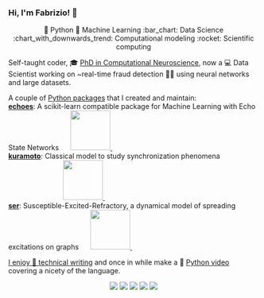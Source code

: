 ### Hi, I'm Fabrizio! 👋
<!--
[![Typing SVG](https://readme-typing-svg.herokuapp.com?font=roboto&size=18&duration=10000&color=dd9666&vCenter=true&width=900&height=20&lines=Data+Scientist,+avid+Pythonista+and+Open+Source+Advocate.+Welcome!)](https://git.io/typing-svg)
-->
<p align="center">
🐍 Python 🤖 Machine Learning :bar_chart: Data Science :chart_with_downwards_trend: Computational modeling :rocket: Scientific computing 
</p>

Self-taught coder, 🎓 [PhD in Computational Neuroscience](https://fabridamicelli.github.io/blog/research/), now a :computer: Data Scientist working on  ~real-time fraud detection 🕵🏽 using neural networks and large datasets.

A couple of [Python packages](https://pypi.org/user/fabridamicelli/) that I created and maintain:  
[**echoes**](https://github.com/fabridamicelli/echoes): A scikit-learn compatible package for Machine Learning with Echo State Networks &nbsp;&nbsp;&nbsp;&nbsp;
<a href="https://pepy.tech/project/echoes"><img src="https://pepy.tech/badge/echoes" width="80">
<a href="https://pepy.tech/project/echoes"><img src="https://pepy.tech/badge/echoes/month" height="16">  
[**kuramoto**](https://github.com/fabridamicelli/kuramoto): Classical model to study synchronization phenomena &nbsp; &nbsp; &nbsp; &nbsp; &nbsp; &nbsp; &nbsp; &nbsp; &nbsp; &nbsp; &nbsp; &nbsp; &nbsp; &nbsp; &nbsp; &nbsp; &nbsp; &nbsp; &nbsp; &nbsp; &nbsp; &nbsp; &nbsp;
<a href="https://pepy.tech/project/kuramoto"><img src="https://pepy.tech/badge/kuramoto" width="80">
<a href="https://pepy.tech/project/kuramoto"><img src="https://pepy.tech/badge/kuramoto/month" height="16">  
[**ser**](https://github.com/fabridamicelli/ser): Susceptible-Excited-Refractory, a dynamical model of spreading excitations on graphs &nbsp;&nbsp;&nbsp;&nbsp;
<a href="https://pepy.tech/project/ser"><img src="https://pepy.tech/badge/ser" width="80">
<a href="https://pepy.tech/project/ser"><img src="https://pepy.tech/badge/ser/month" height="16">

I enjoy 📝 [technical writing](https://fabridamicelli.github.io/blog/) and once in while make a :movie_camera: [Python video](https://www.youtube.com/channel/UCSsoI6LfalZggiLtjQMhSyg) covering a nicety of the language.

<!--
<details><summary><b>echoes:</b> A scikit-learn compatible package for Machine Learning with Echo State Networks</summary>  
  <a href="https://pepy.tech/project/echoes"><img src="https://pepy.tech/badge/echoes">
  <a href="https://pepy.tech/project/echoes"><img src="https://pepy.tech/badge/echoes/month">
  
<li><a href="https://github.com/fabridamicelli/echoes">Code</a></li>
<li><a href="https://fabridamicelli.github.io/echoes/">Documentation</a></li>
</details>
 
<details><summary><b>kuramoto:</b> Classical model to study synchronization phenomena </summary>
  <a href="https://pepy.tech/project/kuramoto"><img src="https://pepy.tech/badge/kuramoto">
  <a href="https://pepy.tech/project/kuramoto"><img src="https://pepy.tech/badge/kuramoto/month">
<li><a href="https://github.com/fabridamicelli/kuramoto">Code</a></li>
</details>

<details><summary><b>ser:</b> Susceptible-Excited-Refractory, a dynamical model of spreading excitations on graphs</summary>  
  <a href="https://pepy.tech/project/ser"><img src="https://pepy.tech/badge/ser">
  <a href="https://pepy.tech/project/ser"><img src="https://pepy.tech/badge/ser/month">
<li><a href="https://github.com/fabridamicelli/ser">Code</a></li>
</details>
-->

<!--
![github stats](https://github-readme-stats.vercel.app/api?username=fabridamicelli&show_icons=true)
-->
<p  align="center">
<a href= "https://fabridamicelli.github.io/blog/"><img src="https://img.icons8.com/material-outlined/26/000000/ball-point-pen.png"/></a>
<a href="https://www.youtube.com/channel/UCSsoI6LfalZggiLtjQMhSyg"><img src="https://img.icons8.com/material-outlined/24/000000/youtube-play--v1.png"/></a>
<a href= "https://www.linkedin.com/in/fabridamicelli/"><img src="https://img.icons8.com/material-outlined/30/000000/linkedin.png"/></a>
<a href= "https://twitter.com/fabridamicelli"><img src="https://img.icons8.com/material-outlined/30/000000/twitter.png"/></a>
<a href= "mailto:fabridamicelli@gmail.com"><img src="https://img.icons8.com/material-outlined/24/000000/new-post.png"/></a>
</p>

<!-- <p  align="center">
  <img src="https://github-readme-stats.vercel.app/api?username=fabridamicelli&show_icons=true" alt="github stats">
</p>
 -->

<!-- ![language stats](https://github-readme-stats.vercel.app/api/top-langs/?username=fabridamicelli&layout=compact&hide=Jupyter%20Notebook)
 -->

<!--
[![Twitter Badge](https://img.shields.io/twitter/follow/fabridamicelli?style=flat-square&logo=Twitter&logoColor=white&color=cornflowerblue)](https://twitter.com/fabridamicelli)
[![LinkedIn Badge](https://img.shields.io/badge/My-LinkedIn-blue?style=flat-square&logo=LinkedIn&logoColor=white&color=cornflowerblue)](https://www.linkedin.com/in/fabridamicelli)
📫 [E-mail](mailto:fabridamicelli@gmail.com)
**fabridamicelli/fabridamicelli** is a ✨ _special_ ✨ repository because its `README.md` (this file) appears on your GitHub profile.
Here are some ideas to get you started:
-  I’m currently working on ...
- 🌱 I’m currently learning ...
- 👯 I’m looking to collaborate on ...
- 🤔 I’m looking for help with ...
- 💬 Ask me about ...
- 📫 How to reach me: ...
- 😄 Pronouns: ...
- ⚡ Fun fact: ...
-->
